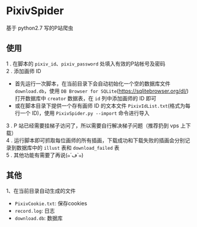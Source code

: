 # PixivSpider
基于 python2.7 写的P站爬虫
## 使用
1 . 在脚本的 `pixiv_id`、`pixiv_password` 处填入有效的P站帐号及密码  
2 . 添加画师 ID  
 - 首先运行一次脚本，在当前目录下会自动初始化一个空的数据库文件 `download.db`，使用 `DB Browser for SQLite`(https://sqlitebrowser.org/dl/)打开数据库中 `creator` 数据表，在 `id` 列中添加画师的 ID 即可  
 - 或在脚本目录下提供一个存有画师 ID 的文本文件 `PixivIdList.txt`(格式为每行一个 ID)，使用 `PixivSpider.py --import` 命令进行导入  

3 . P 站已经需要挂梯子访问了，所以需要自行解决梯子问题（推荐扔到 vps 上下载）  
4 . 运行脚本即可抓取每位画师的所有插画，下载成功和下载失败的插画会分别记录到数据库中的 `illust` 表和 `download_failed` 表  
5 . 其他功能有需要了再说(๑´ڡ`๑)  
## 其他
1、在当前目录自动生成的文件<br>
- `PixivCookie.txt`: 保存cookies<br>
- `record.log`: 日志<br>
- `download.db`: 数据库<br>